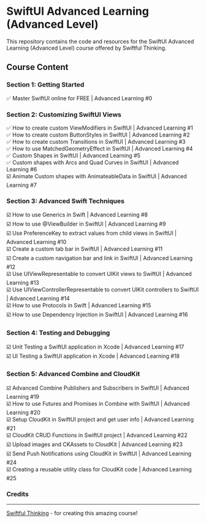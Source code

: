 <h1>SwiftUI Advanced Learning (Advanced Level)</h1>

This repository contains the code and resources for the SwiftUI Advanced Learning (Advanced Level) course offered by Swiftful Thinking.

<h2>Course Content</h2>

<h3>Section 1: Getting Started</h3>
 ✅ Master SwiftUI online for FREE | Advanced Learning #0
<h3>Section 2: Customizing SwiftUI Views</h3>
 ✅ How to create custom ViewModifiers in SwiftUI | Advanced Learning #1 <br>
 ✅ How to create custom ButtonStyles in SwiftUI | Advanced Learning #2 <br>
 ✅ How to create custom Transitions in SwiftUI | Advanced Learning #3 <br>
 ✅ How to use MatchedGeometryEffect in SwiftUI | Advanced Learning #4 <br>
 ✅ Custom Shapes in SwiftUI | Advanced Learning #5<br>
 ✅ Custom shapes with Arcs and Quad Curves in SwiftUI | Advanced Learning #6 <br>
 ☑️ Animate Custom shapes with AnimateableData in SwiftUI | Advanced Learning #7 <br>
<h3>Section 3: Advanced Swift Techniques</h3>
 ☑️ How to use Generics in Swift | Advanced Learning #8 <br>
 ☑️ How to use @ViewBuilder in SwiftUI | Advanced Learning #9 <br>
 ☑️ Use PreferenceKey to extract values from child views in SwiftUI | Advanced Learning #10 <br>
 ☑️ Create a custom tab bar in SwiftUI | Advanced Learning #11 <br>
 ☑️ Create a custom navigation bar and link in SwiftUI | Advanced Learning #12 <br>
 ☑️ Use UIViewRepresentable to convert UIKit views to SwiftUI | Advanced Learning #13 <br>
 ☑️ Use UIViewControllerRepresentable to convert UIKit controllers to SwiftUI | Advanced Learning #14 <br>
 ☑️ How to use Protocols in Swift | Advanced Learning #15 <br>
 ☑️ How to use Dependency Injection in SwiftUI | Advanced Learning #16 <br>
<h3>Section 4: Testing and Debugging</h3>
 ☑️ Unit Testing a SwiftUI application in Xcode | Advanced Learning #17 <br>
 ☑️ UI Testing a SwiftUI application in Xcode | Advanced Learning #18 <br>
<h3>Section 5: Advanced Combine and CloudKit</h3>
 ☑️ Advanced Combine Publishers and Subscribers in SwiftUI | Advanced Learning #19 <br>
 ☑️ How to use Futures and Promises in Combine with SwiftUI | Advanced Learning #20 <br>
 ☑️ Setup CloudKit in SwiftUI project and get user info | Advanced Learning #21 <br>
 ☑️ CloudKit CRUD Functions in SwiftUI project | Advanced Learning #22 <br>
 ☑️ Upload images and CKAssets to CloudKit | Advanced Learning #23 <br>
 ☑️ Send Push Notifications using CloudKit in SwiftUI | Advanced Learning #24 <br>
 ☑️ Creating a reusable utility class for CloudKit code | Advanced Learning #25 <br>

<h3>Credits</h3>
<hr>

[Swiftful Thinking](https://www.youtube.com/@SwiftfulThinking) - for creating this amazing course!
